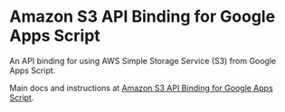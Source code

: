 # Amazon S3 API Binding for Google Apps Script
An API binding for using AWS Simple Storage Service (S3) from Google Apps Script.

Main docs and instructions at [Amazon S3 API Binding for Google Apps Script](http://engetc.com/projects/amazon-s3-api-binding-for-google-apps-script/).
